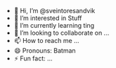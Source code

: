 - 👋 Hi, I’m @sveintoresandvik
- 👀 I’m interested in Stuff
- 🌱 I’m currently learning ting
- 💞️ I’m looking to collaborate on ...
- 📫 How to reach me ...
- 😄 Pronouns: Batman
- ⚡ Fun fact: ...

<!---
sveintoresandvik/sveintoresandvik is a ✨ special ✨ repository because its `README.md` (this file) appears on your GitHub profile.
You can click the Preview link to take a look at your changes.
--->
